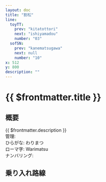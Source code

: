 ```yaml
---
layout: doc
title: "割松"
line:
  toyTT:
    prev: "kitatottori"
    next: "ishiyamadou"
    number: "03"
  sofSN:
    prev: "kanematsugawa"
    next: null
    number: "10"
x: 512
y: 800
description: ""
---
```


# {{ $frontmatter.title }}
<!-- ![駅の写真の説明](駅の写真のURL) -->

## 概要
{{ $frontmatter.description }}  
管理:   
ひらがな: わりまつ  
ローマ字: Warimatsu  
ナンバリング: <Numberling />

## 乗り入れ路線
<LineInfo />

